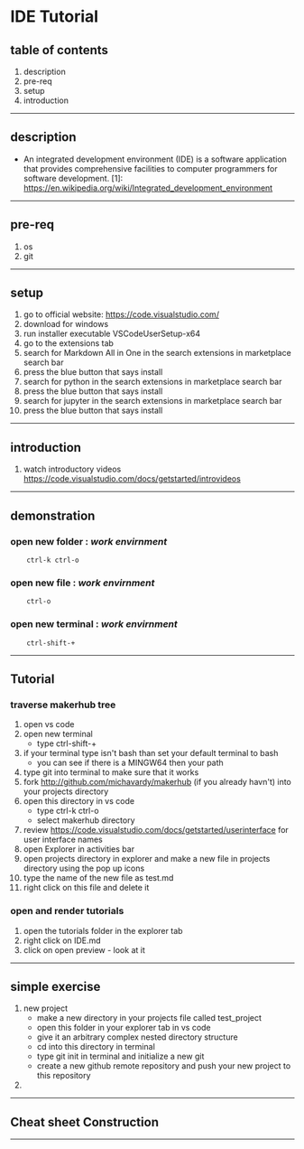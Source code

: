 # IDE Tutorial

## table of contents
1. description
2. pre-req
3. setup
4. introduction
---
## description
- An integrated development environment (IDE) is a software application that provides comprehensive facilities to computer programmers for software development. 
[1]: https://en.wikipedia.org/wiki/Integrated_development_environment
---
## pre-req
1. os
2. git
---
## setup
1. go to official website: https://code.visualstudio.com/
2. download for windows
3. run installer executable VSCodeUserSetup-x64
4. go to the extensions tab 
5. search for Markdown All in One in the search extensions in marketplace search bar
6. press the blue button that says install
7. search for python in the search extensions in marketplace search bar
8. press the blue button that says install
10. search for jupyter in the search extensions in marketplace search bar
11. press the blue button that says install
---
## introduction
1. watch introductory videos https://code.visualstudio.com/docs/getstarted/introvideos
---
## demonstration
### **open new folder** : *work envirnment*
```
    ctrl-k ctrl-o 
```
### **open new file** : *work envirnment*
```
    ctrl-o 
```
### **open new terminal** : *work envirnment*
```
    ctrl-shift-+
```
---
## Tutorial
### traverse makerhub tree
1. open vs code
2. open new terminal
   - type ctrl-shift-+
3. if your terminal type isn't bash than set your default terminal to bash
   - you can see if there is a MINGW64 then your path
4. type git into terminal to make sure that it works
5. fork http://github.com/michavardy/makerhub (if you already havn't) into your projects directory
6. open this directory in vs code
   - type ctrl-k ctrl-o
   - select makerhub directory
7. review https://code.visualstudio.com/docs/getstarted/userinterface for user interface names
8. open Explorer in activities bar 
9. open projects directory in explorer and make a new file in projects directory using the pop up icons
10. type the name of the new file as test.md
11. right click on this file and delete it
### open and render tutorials
1. open the tutorials folder in the explorer tab
2. right click on IDE.md
3. click on open preview - look at it
---
## simple exercise
1. new project
   - make a new directory in your projects file called test_project
   - open this folder in your explorer tab in vs code
   - give it an arbitrary complex nested directory structure
   - cd into this directory in terminal 
   - type git init in terminal and initialize a new git 
   - create a new github remote repository and push your new project to this repository
2. 
---
## Cheat sheet Construction
---
